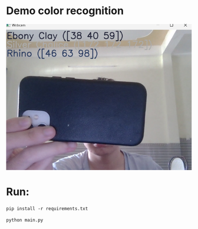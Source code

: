 # Demo color recognition

![Color Recognition](color-recognition.png)

# Run:
`pip install -r requirements.txt`

`python main.py`